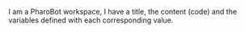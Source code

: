 I am a PharoBot workspace, I have a title, the content (code) and the variables defined with each corresponding value.